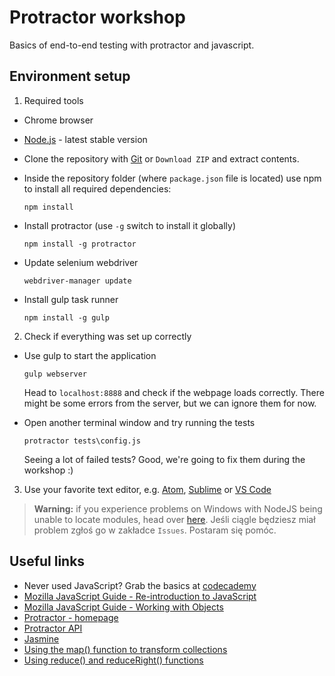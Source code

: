 # Protractor workshop

Basics of end-to-end testing with protractor and javascript.

## Environment setup
1. Required tools
  * Chrome browser
  * [Node.js](https://nodejs.org/) - latest stable version
  * Clone the repository with [Git](https://git-scm.com/downloads) or `Download ZIP` and extract contents.

  * Inside the repository folder (where `package.json` file is located) use npm to install all required dependencies:

    ```
    npm install
    ```
    
  * Install protractor (use `-g` switch to install it globally)

    ```
    npm install -g protractor
    ```
    
  * Update selenium webdriver

    ```
    webdriver-manager update
    ```

  * Install gulp task runner 

    ```
    npm install -g gulp
    ```

2. Check if everything was set up correctly

  * Use gulp to start the application
  
    ```
    gulp webserver
    ```

    Head to `localhost:8888` and check if the webpage loads correctly. There might be some errors from the server, but we can ignore them for now.

  * Open another terminal window and try running the tests

    ```
    protractor tests\config.js
    ```

    Seeing a lot of failed tests? Good, we're going to fix them during the workshop :)
    
3. Use your favorite text editor, e.g. [Atom](https://atom.io/), [Sublime](https://www.sublimetext.com/) or [VS Code](https://code.visualstudio.com/)

>**Warning:** if you experience problems on Windows with NodeJS being unable to locate modules, head over [here](http://stackoverflow.com/questions/9587665/nodejs-cannot-find-installed-module-on-windows/). Jeśli ciągle będziesz miał problem zgłoś go w zakładce `Issues`. Postaram się pomóc.

## Useful links
* Never used JavaScript? Grab the basics at [codecademy](https://www.codecademy.com/tracks/javascript)
* [Mozilla JavaScript Guide - Re-introduction to JavaScript](https://developer.mozilla.org/en-US/docs/Web/JavaScript/A_re-introduction_to_JavaScript)
* [Mozilla JavaScript Guide - Working with Objects](https://developer.mozilla.org/en-US/docs/Web/JavaScript/Guide/Working_with_Objects)
* [Protractor - homepage](https://angular.github.io/protractor/#/)
* [Protractor API](https://angular.github.io/protractor/#/api)
* [Jasmine](http://jasmine.github.io/2.3/introduction.html)
* [Using the map() function to transform collections](https://www.youtube.com/watch?v=646Xw2qFqJU)
* [Using reduce() and reduceRight() functions](https://www.youtube.com/watch?v=CQdaGcxQhSE)
